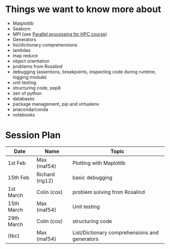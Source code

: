 # Things we want to know more about

* Matplotlib 
* Seaborn
* MPI (see [Parallel processing for HPC course](https://www.eventbrite.com/e/parallel-processing-for-high-performance-computing-tickets-53536370726))
* Generators
* list/dictionary comprehensions
* lambdas
* map reduce
* object orientation
* problems from Rosalind
* debugging (assertions, breakpoints, inspecting code during runtime, logging module)
* unit testing
* structuring code, pep8 
* zen of python
* databases
* package management, pip and virtualenv
* anaconda/conda
* notebooks

# Session Plan

| Date | Name | Topic |
| ---- | ---- | ----- |
| 1st Feb | Max (maf54) | Plotting with Maplotlib |
| 15th Feb | Richard (rig12) | basic debugging |
| 1st March | Colin (cos) |  problem solving from Rosalind |
| 15th March | Max (maf54) | Unit testing |
| 29th March | Colin (cos) | structuring code |
| (tbc) | Max (maf54) |  List/Dictionary comprehensions and generators |
